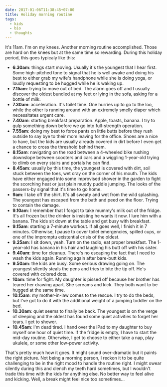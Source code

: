 ```yaml
---
date: 2017-01-06T11:38:45+07:00
title: Holiday morning routine
tags:
  - kids
  - bio
  - thoughts
---
```

It's 11am. I'm on my knees. Another morning routine accomplished. Those are hard on the knees but at the same time so rewarding. During this holiday period, this goes typicaly like this:

- __6.30am__: things start moving. Usually it's the youngest that I hear first. Some high-pitched tone to signal that he is well awake and doing his best to either grab my wife's handphone while she is doing yoga, or loudly requesting to be hugged while he is waking up.
- __7.15am__: trying to move out of bed. The alarm goes off and I usually discover the oldest bundled at my feet or lying in the sofa, asking for a bottle of milk.
- __7.30am__: acceleration. It's toilet time. One hurries up to go to the loo, while the other is running around with an extremely smelly diaper which necessitates urgent care.
- __7.40am__: starting breakfast preparation. Apple, toasts, banana. I try to gulp something down before we go into full-strength operation.
- __7.55am__: doing my best to force pants on little butts before they rush outside to say bye to their mom leaving for the office. Shoes are a nice to have, but the kids are usually already covered in dirt before I even get a chance to cross the threshold behind them.
- __8.15am__: navigating on the road between a 4-wheeled bike rushing downslope between scooters and cars and a wiggling 1-year-old trying to climb on every stairs and portals he can find.
- __8.45am__: usually by this time, the youngest is covered with dirt, soil stuck between the toes, wet cray on the corner of his mouth. The kids have either engaged into some improvised shower in the garden to fight the scorching heat or just plain muddy puddle jumping. The looks of the passers-by signal that it's time to go home.
- __9am__: I take off the shirt. It's all sweaty and wet from the wild splashing. The youngest has escaped from the bath and peed on the floor. Trying to contain the damage.
- __9.10am__: I remember that I forgot to take mummy's milk out of the fridge. It's all frozen but the drinker is insisting he wants it now. I lure him with a banana. The kids sit down at the table and get busy with breakfast.
- __9.15am__: starting a 7-minute workout. If all goes well, I finish it in 7 minutes. Otherwise, I pause to cover toilet emergencies, spilled cups, or one of the impromptu existential crisis of the oldest.
- __9.25am__: I sit down, yeah. Turn on the radio, eat proper breakfast. The 1-year-old has banana in his hair and laughing his butt off with his sister. 
- __9.40am__: time for cleanup. There's no escaping the fact that I need to wash the kids again. Running again after bare-butt kids.
- __9.50am__: the kids are busy. Some serious drawing going on. The youngest silently steals the pens and tries to bite the tip off. He's covered with colored dots.
- __10am__: time for fight. My daughter is pissed off because her brother has teared her drawing apart. She screams and kick. They both want to be hugged at the same time.
- __10.15am__: my mother-in-law comes to the rescue. I try to do the beds, but I've got to do it with the additional weight of a jumping toddler on the bed.
- __10.30am__: quiet seems to finally be back. The youngest is on the verge of sleeping and the oldest has found some quiet activities to forget her tears. I get to shower.
- __10.45am__: I'm dead tired. I hand over the iPad to my daughter to buy myself one hour of quiet time. If the fridge is empty, I have to start the mid-day routine. Otherwise, I get to choose to either take a nap, play ukulele, or some other low-power activity.

That's pretty much how it goes. It might sound over-dramatic but it paints the right picture. Not being a morning person, I reckon it to be quite challenging to be in the right mood to handle the routine right. I might swear silently during this and clench my teeth hard sometimes, but I wouldn't trade this time with the kids for anything else. No better way to feel alive and kicking. Well, a break might feel nice too sometimes...